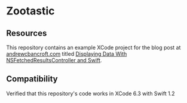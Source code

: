# Zootastic

## Resources
This repository contains an example XCode project for the blog post at [andrewcbancroft.com](http://www.andrewcbancroft.com) titled [Displaying Data With NSFetchedResultsController and Swift](http://www.andrewcbancroft.com/2015/03/05/displaying-data-with-nsfetchedresultscontroller-and-swift/).

## Compatibility
Verified that this repository's code works in XCode 6.3 with Swift 1.2
